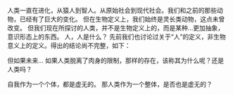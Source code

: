 
  人类一直在进化，从猿人到智人。从原始社会到现代社会。我们和之前的那些动物，已经有了巨大的变化。
但在生物定义上，我们始终是灵长类动物，这点未曾改变。
但我们现在所探讨的人类，并不是生物定义上的，而是某种...更加抽象，意识形态上的东西。
  人，人是什么？
  先前我们也讨论过关于“人”的定义，非生物意义上的定义。得出的结论尚不完整，如下：



但如果未来...
如果人类脱离了肉身的限制，那样的存在，该称其为什么呢？还是人类吗？


自我作为一个个体，都是虚无的。
那人类作为一个整体，是否也是虚无的？